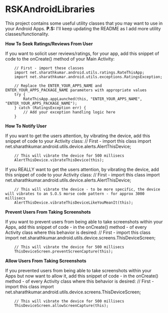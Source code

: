 RSKAndroidLibraries
===================

This project contains some useful utility classes that you may want to use in your Android Apps.
**P.S:** I'll keep updating the README as I add more utility classes/functionality.


**How To Seek Ratings/Reviews From User**

If you want to solicit user reviews/ratings, for your app, add this snippet of code to the onCreate() method of your Main Activity:

		// First - import these classes
		import net.sharathkumar.android.utils.ratings.RateThisApp;
		import net.sharathkumar.android.utils.exceptions.RatingsException;

		// Replace the ENTER_YOUR_APPS_NAME and ENTER_YOUR_APPS_PACKAGE_NAME parameters with appropriate values
		try {
			RateThisApp.appLaunched(this, "ENTER_YOUR_APPS_NAME", "ENTER_YOUR_APPS_PACKAGE_NAME");
		} catch (RatingsException err) {
			// Add your exception handling logic here
		}


**How To Notify User**

If you want to get the users attention, by vibrating the device, add this snippet of code to your Activity class:
		// First - import this class
		import net.sharathkumar.android.utils.device.alerts.AlertThisDevice;

		// This will vibrate the device for 500 millisecs
		AlertThisDevice.vibrateThisDevice(this);

If you REALLY want to get the users attention, by vibrating the device, add this snippet of code to your Activity class:
		// First - import this class
		import net.sharathkumar.android.utils.device.alerts.AlertThisDevice;

		// This will vibrate the device - to be more specific, the device will vibrates to an S.O.S morse code pattern - for approx 3000 millisecs
		AlertThisDevice.vibrateThisDeviceLikeYouMeanIt(this);

**Prevent Users From Taking Screenshots**

If you want to prevent users from being able to take screenshots within your Apps, add this snippet of code - in the onCreate() method - of every Activity class where this behavior is desired:
		// First - import this class
		import net.sharathkumar.android.utils.device.screens.ThisDeviceScreen;

		// This will vibrate the device for 500 millisecs
		ThisDeviceScreen.preventScreenCapture(this);

**Allow Users From Taking Screenshots**

If you prevented users from being able to take screenshots within your Apps but now want to allow it, add this snippet of code - in the onCreate() method - of every Activity class where this behavior is desired:
		// First - import this class
		import net.sharathkumar.android.utils.device.screens.ThisDeviceScreen;

		// This will vibrate the device for 500 millisecs
		ThisDeviceScreen.allowScreenCapture(this);